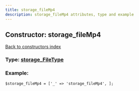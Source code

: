 ```yaml
---
title: storage_fileMp4
description: storage_fileMp4 attributes, type and example
---
```

## Constructor: storage\_fileMp4  
[Back to constructors index](index.md)






### Type: [storage\_FileType](../types/storage_FileType.md)


### Example:

```
$storage_fileMp4 = ['_' => 'storage_fileMp4', ];
```  

